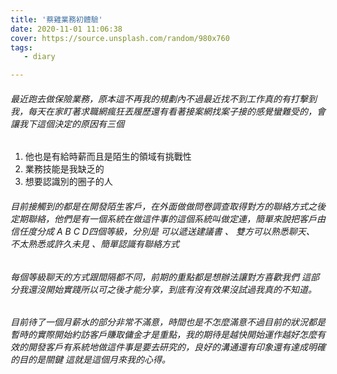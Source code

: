 ```yaml
---
title: '蔡雞業務初體驗'
date: 2020-11-01 11:06:38
cover: https://source.unsplash.com/random/980x760
tags:
   - diary

---
```


###### 最近跑去做保險業務，原本這不再我的規劃內不過最近找不到工作真的有打擊到我，每天在家盯著求職網瘋狂丟履歷還有看著接案網找案子接的感覺蠻難受的，會讓我下這個決定的原因有三個

1. 他也是有給時薪而且是陌生的領域有挑戰性
2. 業務技能是我缺乏的
3. 想要認識別的圈子的人

###### 目前接觸到的都是在開發陌生客戶，在外面做做問卷調查取得對方的聯絡方式之後定期聯絡，他們是有一個系統在做這件事的這個系統叫做定連，簡單來說把客戶由信任度分成 A B C D四個等級，分別是 *可以遞送建議書* 、 *雙方可以熟悉聊天*、 *不太熟悉或許久未見* 、*簡單認識有聯絡方式*

###### 每個等級聊天的方式跟間隔都不同，前期的重點都是想辦法讓對方喜歡我們 這部分我還沒開始實踐所以可之後才能分享，到底有沒有效果沒試過我真的不知道。

###### 目前待了一個月薪水的部分非常不滿意，時間也是不怎麼滿意不過目前的狀況都是暫時的實際開始約訪客戶賺取傭金才是重點，我的期待是越快開始運作越好怎麼有效的開發客戶有系統地做這件事是要去研究的，良好的溝通還有印象還有達成明確的目的是關鍵 這就是這個月來我的心得。
